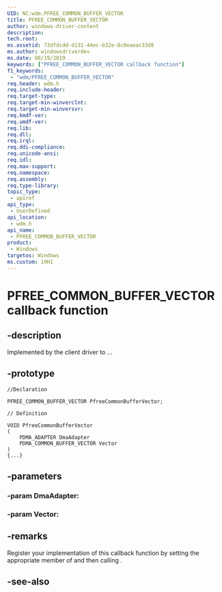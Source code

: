 ```yaml
---
UID: NC:wdm.PFREE_COMMON_BUFFER_VECTOR
title: PFREE_COMMON_BUFFER_VECTOR
author: windows-driver-content
description: 
tech.root:
ms.assetid: 73dfdcdd-d131-44ec-b32e-8c0eaeac33d8
ms.author: windowsdriverdev
ms.date: 08/19/2019
keywords: ["PFREE_COMMON_BUFFER_VECTOR callback function"]
f1_keywords:
 - "wdm/PFREE_COMMON_BUFFER_VECTOR"
req.header: wdm.h
req.include-header:
req.target-type:
req.target-min-winverclnt:
req.target-min-winversvr:
req.kmdf-ver:
req.umdf-ver:
req.lib:
req.dll:
req.irql: 
req.ddi-compliance:
req.unicode-ansi:
req.idl:
req.max-support:
req.namespace:
req.assembly:
req.type-library: 
topic_type: 
 - apiref
api_type: 
 - UserDefined
api_location: 
 - wdm.h
api_name: 
 - PFREE_COMMON_BUFFER_VECTOR
product: 
 - Windows
targetos: Windows
ms.custom: 19H1
---
```


# PFREE_COMMON_BUFFER_VECTOR callback function

## -description

Implemented by the client driver to ... 

## -prototype

```
//Declaration

PFREE_COMMON_BUFFER_VECTOR PfreeCommonBufferVector; 

// Definition

VOID PfreeCommonBufferVector 
(
	PDMA_ADAPTER DmaAdapter
	PDMA_COMMON_BUFFER_VECTOR Vector
)
{...}

```

## -parameters

### -param DmaAdapter: 
### -param Vector: 



## -remarks

Register your implementation of this callback function by setting the appropriate member of <!-- REPLACE ME --> and then calling <!-- REPLACE ME -->.


## -see-also

